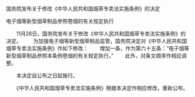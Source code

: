 国务院发布关于修改《中华人民共和国烟草专卖法实施条例》的决定

电子烟等新型烟草制品参照卷烟的有关规定执行

　　11月26日，国务院发布关于修改《中华人民共和国烟草专卖法实施条例》的决定。
　　为加强电子烟等新型烟草制品监管，国务院决定对《中华人民共和国烟草专卖法实施条例》作如下修改：
　　增加一条，作为第六十五条：“电子烟等新型烟草制品参照本条例卷烟的有关规定执行。”
　　此外，对条文顺序作相应调整。

　　本决定自公布之日起施行。

　　《中华人民共和国烟草专卖法实施条例》根据本决定作相应修改，重新公布。
